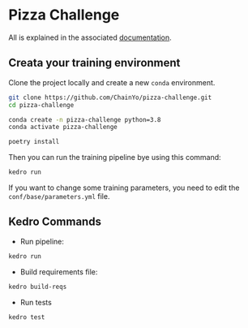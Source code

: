 # Pizza Challenge

All is explained in the associated [documentation](https://chainyo.github.io/pizza-challenge/).

## Creata your training environment

Clone the project locally and create a new `conda` environment.

```bash
git clone https://github.com/ChainYo/pizza-challenge.git
cd pizza-challenge

conda create -n pizza-challenge python=3.8
conda activate pizza-challenge

poetry install
```

Then you can run the training pipeline bye using this command:

```bash
kedro run
```

If you want to change some training parameters, you need to edit the `conf/base/parameters.yml` file.


## Kedro Commands

- Run pipeline: 

```bash
kedro run
```

- Build requirements file:

```bash
kedro build-reqs
```

- Run tests

```bash
kedro test
```
